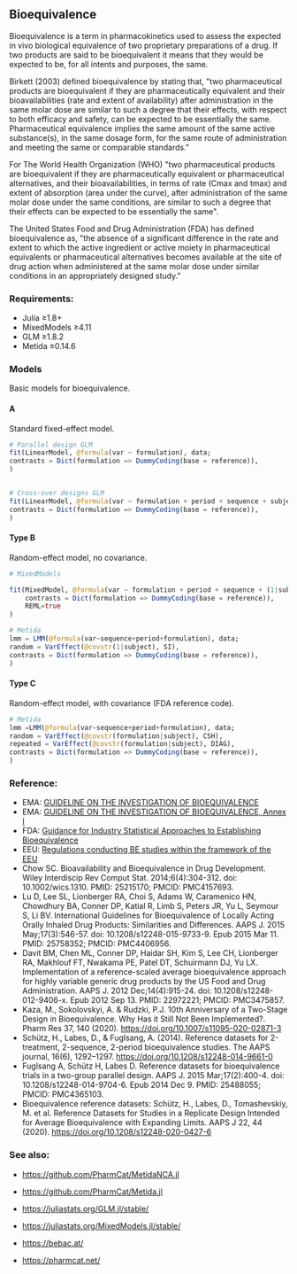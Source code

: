 ## Bioequivalence

Bioequivalence is a term in pharmacokinetics used to assess the expected in vivo biological equivalence of two proprietary preparations of a drug. If two products are said to be bioequivalent it means that they would be expected to be, for all intents and purposes, the same.

Birkett (2003) defined bioequivalence by stating that, "two pharmaceutical products are bioequivalent if they are pharmaceutically equivalent and their bioavailabilities (rate and extent of availability) after administration in the same molar dose are similar to such a degree that their effects, with respect to both efficacy and safety, can be expected to be essentially the same. Pharmaceutical equivalence implies the same amount of the same active substance(s), in the same dosage form, for the same route of administration and meeting the same or comparable standards."

For The World Health Organization (WHO) "two pharmaceutical products are bioequivalent if they are pharmaceutically equivalent or pharmaceutical alternatives, and their bioavailabilities, in terms of rate (Cmax and tmax) and extent of absorption (area under the curve), after administration of the same molar dose under the same conditions, are similar to such a degree that their effects can be expected to be essentially the same".

The United States Food and Drug Administration (FDA) has defined bioequivalence as, "the absence of a significant difference in the rate and extent to which the active ingredient or active moiety in pharmaceutical equivalents or pharmaceutical alternatives becomes available at the site of drug action when administered at the same molar dose under similar conditions in an appropriately designed study."

### Requirements:

* Julia ≥1.8+
* MixedModels ≥4.11
* GLM ≥1.8.2
* Metida ≥0.14.6

### Models 

Basic models for bioequivalence.

#### A

Standard fixed-effect model.

```julia
# Parallel design GLM
fit(LinearModel, @formula(var ~ formulation), data; 
contrasts = Dict(formulation => DummyCoding(base = reference)),
)


# Cross-over designs GLM
fit(LinearModel, @formula(var ~ formulation + period + sequence + subject), data; 
contrasts = Dict(formulation => DummyCoding(base = reference)),
)
```

#### Type B

Random-effect model, no covariance.

```julia
# MixedModels

fit(MixedModel, @formula(var ~ formulation + period + sequence + (1|subject)), data; 
    contrasts = Dict(formulation => DummyCoding(base = reference)),
    REML=true
)

# Metida
lmm = LMM(@formula(var~sequence+period+formulation), data;
random = VarEffect(@covstr(1|subject), SI),
contrasts = Dict(formulation => DummyCoding(base = reference)),
)

```

#### Type C

Random-effect model, with covariance (FDA reference code).

```julia
# Metida
lmm =LMM(@formula(var~sequence+period+formulation), data;
random = VarEffect(@covstr(formulation|subject), CSH),
repeated = VarEffect(@covstr(formulation|subject), DIAG),
contrasts = Dict(formulation => DummyCoding(base = reference)),
)
```

### Reference:


* EMA: [GUIDELINE ON THE INVESTIGATION OF BIOEQUIVALENCE](https://www.ema.europa.eu/en/documents/scientific-guideline/guideline-investigation-bioequivalence-rev1_en.pdf)
* EMA: [GUIDELINE ON THE INVESTIGATION OF BIOEQUIVALENCE, Annex I](https://www.ema.europa.eu/en/documents/other/31-annex-i-statistical-analysis-methods-compatible-ema-bioequivalence-guideline_en.pdf)
* FDA: [Guidance for Industry Statistical Approaches to Establishing Bioequivalence](https://www.fda.gov/media/70958/download)
* EEU: [Regulations conducting BE studies within the framework of the EEU](https://docs.eaeunion.org/docs/ru-ru/01411942/cncd_21112016_85)
* Chow SC. Bioavailability and Bioequivalence in Drug Development. Wiley Interdiscip Rev Comput Stat. 2014;6(4):304-312. doi: 10.1002/wics.1310. PMID: 25215170; PMCID: PMC4157693.
* Lu D, Lee SL, Lionberger RA, Choi S, Adams W, Caramenico HN, Chowdhury BA, Conner DP, Katial R, Limb S, Peters JR, Yu L, Seymour S, Li BV. International Guidelines for Bioequivalence of Locally Acting Orally Inhaled Drug Products: Similarities and Differences. AAPS J. 2015 May;17(3):546-57. doi: 10.1208/s12248-015-9733-9. Epub 2015 Mar 11. PMID: 25758352; PMCID: PMC4406956.
* Davit BM, Chen ML, Conner DP, Haidar SH, Kim S, Lee CH, Lionberger RA, Makhlouf FT, Nwakama PE, Patel DT, Schuirmann DJ, Yu LX. Implementation of a reference-scaled average bioequivalence approach for highly variable generic drug products by the US Food and Drug Administration. AAPS J. 2012 Dec;14(4):915-24. doi: 10.1208/s12248-012-9406-x. Epub 2012 Sep 13. PMID: 22972221; PMCID: PMC3475857.
* Kaza, M., Sokolovskyi, A. & Rudzki, P.J. 10th Anniversary of a Two-Stage Design in Bioequivalence. Why Has it Still Not Been Implemented?. Pharm Res 37, 140 (2020). https://doi.org/10.1007/s11095-020-02871-3
* Schütz, H., Labes, D., & Fuglsang, A. (2014). Reference datasets for 2-treatment, 2-sequence, 2-period bioequivalence studies. The AAPS journal, 16(6), 1292–1297. https://doi.org/10.1208/s12248-014-9661-0
* Fuglsang A, Schütz H, Labes D. Reference datasets for bioequivalence trials in a two-group parallel design. AAPS J. 2015 Mar;17(2):400-4. doi: 10.1208/s12248-014-9704-6. Epub 2014 Dec 9. PMID: 25488055; PMCID: PMC4365103.
* Bioequivalence reference datasets: Schütz, H., Labes, D., Tomashevskiy, M. et al. Reference Datasets for Studies in a Replicate Design Intended for Average Bioequivalence with Expanding Limits. AAPS J 22, 44 (2020). https://doi.org/10.1208/s12248-020-0427-6



### See also:

* https://github.com/PharmCat/MetidaNCA.jl
* https://github.com/PharmCat/Metida.jl
* https://juliastats.org/GLM.jl/stable/
* https://juliastats.org/MixedModels.jl/stable/

* https://bebac.at/
* https://pharmcat.net/